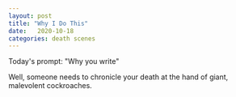 ```yaml
---
layout: post
title: "Why I Do This"
date:   2020-10-18
categories: death scenes
---
```

Today's prompt: "Why you write"

Well, someone needs to chronicle your death at the hand of giant, malevolent cockroaches.
